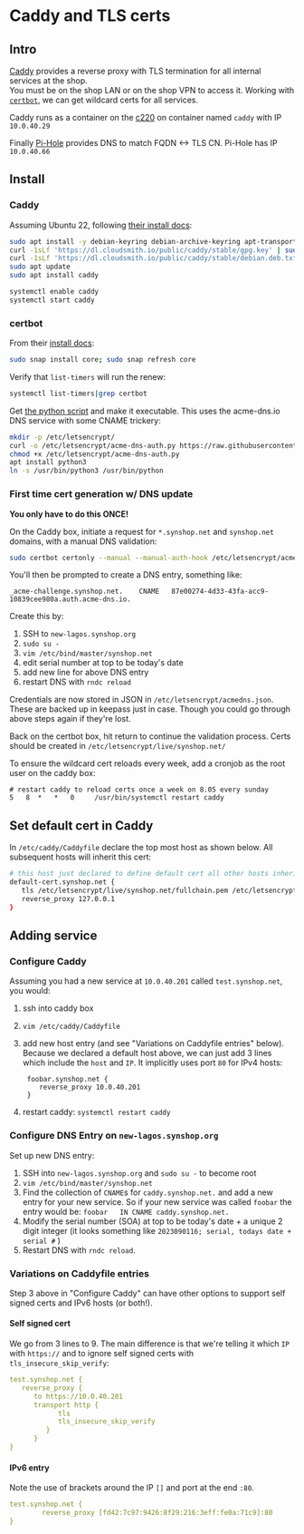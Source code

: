 # Caddy and TLS certs

## Intro

[Caddy](https://caddyserver.com/docs/install) provides a reverse proxy with TLS termination for all internal services at the shop.  
You must be on the shop LAN or on the shop VPN to access it. Working with [`certbot`](https://certbot.eff.org/instructions?ws=other&os=ubuntufocal&commit=%3E),
we can get wildcard certs for all services.

Caddy runs as a container on the [c220](/admins/c220/) on container named `caddy` with IP `10.0.40.29`

Finally [Pi-Hole](https://pi-hole.net/) provides DNS to match FQDN <-> TLS CN. Pi-Hole has IP `10.0.40.66` 

## Install 

### Caddy

Assuming Ubuntu 22, following [their install docs](https://caddyserver.com/docs/install#debian-ubuntu-raspbian):

```bash
sudo apt install -y debian-keyring debian-archive-keyring apt-transport-https
curl -1sLf 'https://dl.cloudsmith.io/public/caddy/stable/gpg.key' | sudo gpg --dearmor -o /usr/share/keyrings/caddy-stable-archive-keyring.gpg
curl -1sLf 'https://dl.cloudsmith.io/public/caddy/stable/debian.deb.txt' | sudo tee /etc/apt/sources.list.d/caddy-stable.list
sudo apt update
sudo apt install caddy

systemctl enable caddy
systemctl start caddy
```

### certbot

From their [install docs](https://certbot.eff.org/instructions?ws=other&os=ubuntufocal&commit=%3E):

```bash
sudo snap install core; sudo snap refresh core
```

Verify that `list-timers` will run the renew:

```bash
systemctl list-timers|grep certbot
```

Get [the python script](https://github.com/joohoi/acme-dns-certbot-joohoi) and make it executable. This uses the acme-dns.io DNS service with some CNAME trickery:

```bash
mkdir -p /etc/letsencrypt/
curl -o /etc/letsencrypt/acme-dns-auth.py https://raw.githubusercontent.com/joohoi/acme-dns-certbot-joohoi/master/acme-dns-auth.py
chmod +x /etc/letsencrypt/acme-dns-auth.py
apt install python3
ln -s /usr/bin/python3 /usr/bin/python
```

### First time cert generation w/ DNS update

**You only have to do this ONCE!**

On the Caddy box, initiate a request for `*.synshop.net` and `synshop.net` domains, with a manual DNS validation:

```bash
sudo certbot certonly --manual --manual-auth-hook /etc/letsencrypt/acme-dns-auth.py --preferred-challenges dns --debug-challenges -d \*.synshop.net -d synshop.net
```

You'll then be prompted to create a DNS entry, something like:

```
_acme-challenge.synshop.net. 	CNAME	87e00274-4d33-43fa-acc9-10839cee980a.auth.acme-dns.io.
```

Create this by:

1. SSH to `new-lagos.synshop.org`
1. `sudo su -`
1. `vim /etc/bind/master/synshop.net`
1. edit serial number at top to be today's date
1. add new line for above DNS entry
1. restart DNS with `rndc reload`

Credentials are now stored in JSON in `/etc/letsencrypt/acmedns.json`. These are backed up in keepass just in case. 
Though you could go through above steps again if they're lost.

Back on the certbot box, hit return to continue the validation process. Certs should 
be created in `/etc/letsencrypt/live/synshop.net/`

To ensure the wildcard cert reloads every week, add a cronjob as the root user on the caddy box:

```
# restart caddy to reload certs once a week on 8.05 every sunday
5   8  *   *   0     /usr/bin/systemctl restart caddy
```

## Set default cert in Caddy

In `/etc/caddy/Caddyfile` declare the top most host as shown below.  All subsequent hosts will inherit this cert:

```bash
# this host just declared to define default cert all other hosts inherit
default-cert.synshop.net {
   tls /etc/letsencrypt/live/synshop.net/fullchain.pem /etc/letsencrypt/live/synshop.net/privkey.pem
   reverse_proxy 127.0.0.1
}
```

## Adding service

### Configure Caddy 

Assuming you had a new service at `10.0.40.201` called `test.synshop.net`, you would:

1. ssh into caddy box 
2. `vim /etc/caddy/Caddyfile`
3. add new host entry (and see "Variations on Caddyfile entries" below). Because we declared a default host above, we can just add 3 lines which include the `host` and `IP`.  It implicitly uses port `80` for IPv4 hosts:

        foobar.synshop.net {
           reverse_proxy 10.0.40.201
        }

4. restart caddy: `systemctl restart caddy`

### Configure DNS Entry on `new-lagos.synshop.org`

Set up new DNS entry:

1. SSH into `new-lagos.synshop.org` and `sudo su -` to become root
1. `vim /etc/bind/master/synshop.net`
1. Find the collection of `CNAME`s for `caddy.synshop.net.` and add a new entry for your new service.  So if your new service was called `foobar` the entry would be:
`foobar   IN CNAME caddy.synshop.net.`
1. Modify the serial number (SOA) at top to be today's date + a unique 2 digit integer (it looks something like `2023090116; serial, todays date + serial #` )
1. Restart DNS with `rndc reload`.

### Variations on Caddyfile entries

Step 3 above in "Configure Caddy" can have other options to support self signed certs and IPv6 hosts (or both!). 

#### Self signed cert

We go from 3 lines to 9. The main difference is that we're telling it which `IP` with `https://` and to ignore self signed certs with `tls_insecure_skip_verify`:

```yaml
test.synshop.net {
   reverse_proxy {
      to https://10.0.40.201
      transport http {
            tls
            tls_insecure_skip_verify
         }
      }
}
```

#### IPv6 entry

Note the use of brackets around the IP `[]` and port at the end `:80`. 

```yaml
test.synshop.net {
        reverse_proxy [fd42:7c97:9426:8f29:216:3eff:fe0a:71c9]:80 
}
```

